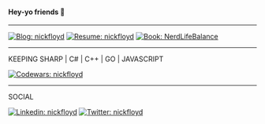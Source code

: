 #### Hey-yo friends 👋
---

[![Blog: nickfloyd](https://img.shields.io/badge/blog-archcoder-blue?style=plastic)](https://archcoder.com)
[![Resume: nickfloyd](https://img.shields.io/badge/Resume-Nick%20Floyd-blue?style=plastic)](https://represent.io/nickfloyd)
[![Book: NerdLifeBalance](https://img.shields.io/badge/book-Nerd%20Life%20Balance-red?style=plastic)](https://leanpub.com/nerdlifebalance)

---

KEEPING SHARP | C# | C++ | GO | JAVASCRIPT

[![Codewars: nickfloyd](https://www.codewars.com/users/nickfloyd/badges/micro)](https://www.codewars.com/users/nickfloyd)

---

SOCIAL

[![Linkedin: nickfloyd](https://img.shields.io/badge/-nickfloyd-blue?style=plastic&logo=Linkedin)](https://www.linkedin.com/in/nickfloyd/)
[![Twitter: nickfloyd](https://img.shields.io/twitter/follow/nickfloyd?color=blue&label=twitter&logo=twitter&style=plastic)](https://twitter.com/nickfloyd)


<!--
**nickfloyd/nickfloyd** is a ✨ _special_ ✨ repository because its `README.md` (this file) appears on your GitHub profile.
![github stats](https://github-readme-stats.vercel.app/api?username=nickfloyd&hide=["issues"]&show_icons=true)
Here are some ideas to get you started:
- 📫 How to reach me:
- 🔭 I’m currently working on ...
- 🌱 I’m currently learning ...
- 👯 I’m looking to collaborate on ...
- 🤔 I’m looking for help with ...
- 💬 Ask me about ...
- 📫 How to reach me: ...
- 😄 Pronouns: ...
- ⚡ Fun fact: ...
-->
